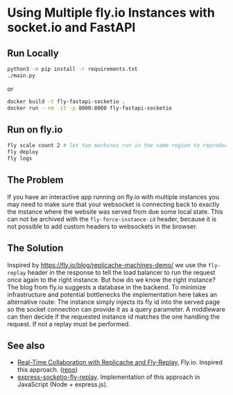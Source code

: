 # Using Multiple fly.io Instances with socket.io and FastAPI

## Run Locally

```bash
python3 -m pip install -r requirements.txt
./main.py
```

or 

```bash
docker build -t fly-fastapi-socketio .
docker run --rm -it -p 8000:8000 fly-fastapi-socketio
```

## Run on fly.io

```bash
fly scale count 2 # let two machines run in the same region to reproduce the error
fly deploy
fly logs
```

## The Problem

If you have an interactive app running on fly.io with multiple instances
you may need to make sure that your websocket is connecting back to exactly the instance where the website was served from due some local state.
This can not be archived with the `fly-force-instance-id` header, because it is not possible to add custom headers to websockets in the browser.

## The Solution

Inspired by https://fly.io/blog/replicache-machines-demo/ we use the `fly-replay` header in the response 
to tell the load balancer to run the request once again to the right instance.
But how do we know the right instance? The blog from fly.io suggests a database in the backend.
To minimize infrastructure and potential bottlenecks the implementation here takes an alternative route: 
The instance simply injects its fly id into the served page so the socket connection can provide it as a query parameter.
A middleware can then decide if the requested instance id matches the one handling the request.
If not a replay must be performed.

## See also

* [Real-Time Collaboration with Replicache and Fly-Replay](https://fly.io/blog/replicache-machines-demo/), Fly.io. Inspired this approach. ([repo](https://github.com/fly-apps/replicache-websocket/))
* [express-socketio-fly-replay](https://github.com/bjarkebech/express-socketio-fly-replay). Implementation of this approach in JavaScript (Node + express.js).
